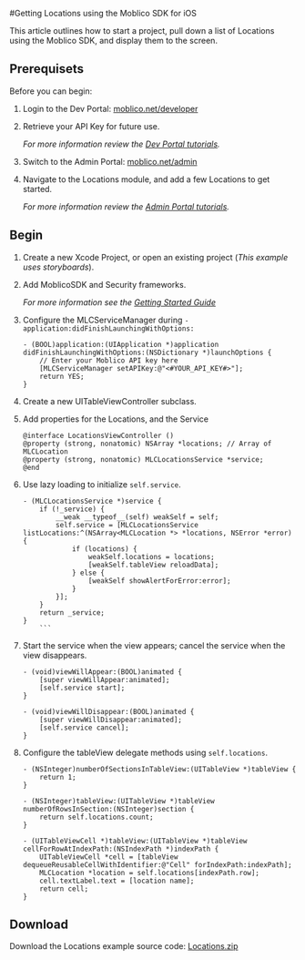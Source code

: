 #Getting Locations using the Moblico SDK for iOS

This article outlines how to start a project, pull down a list of Locations using the Moblico SDK, and display them to the screen.

## Prerequisets

Before you can begin:

1. Login to the Dev Portal: [moblico.net/developer](https://moblico.net/developer)
2. Retrieve your API Key for future use.

	_For more information review the [Dev Portal tutorials][devPortalTutorials]._
3. Switch to the Admin Portal: [moblico.net/admin](https://moblico.net/admin)
4. Navigate to the Locations module, and add a few Locations to get started.

	_For more information review the [Admin Portal tutorials][adminPortalTutorials]._


## Begin

1. Create a new Xcode Project, or open an existing project (_This example uses storyboards_).
2. Add MoblicoSDK and Security frameworks.

	_For more information see the [Getting Started Guide](http://developer.moblico.com/sdks/ios/docs/)_
3. Configure the MLCServiceManager during `-application:didFinishLaunchingWithOptions:`

	```objc
	- (BOOL)application:(UIApplication *)application didFinishLaunchingWithOptions:(NSDictionary *)launchOptions {
		// Enter your Moblico API key here
		[MLCServiceManager setAPIKey:@"<#YOUR_API_KEY#>"];
		return YES;
	}
	```

4. Create a new UITableViewController subclass.
5. Add properties for the Locations, and the Service

	```objc
	@interface LocationsViewController ()
	@property (strong, nonatomic) NSArray *locations; // Array of MLCLocation
	@property (strong, nonatomic) MLCLocationsService *service;
	@end
	```
		
6. Use lazy loading to initialize `self.service`.

	```objc
	- (MLCLocationsService *)service {
		if (!_service) {
			__weak __typeof__(self) weakSelf = self;
			self.service = [MLCLocationsService listLocations:^(NSArray<MLCLocation *> *locations, NSError *error) {
				if (locations) {
					weakSelf.locations = locations;
					[weakSelf.tableView reloadData];
				} else {
					[weakSelf showAlertForError:error];
				}
			}];
		}
		return _service;
	}
		```

7. Start the service when the view appears; cancel the service when the view disappears.

	```objc
	- (void)viewWillAppear:(BOOL)animated {
		[super viewWillAppear:animated];
		[self.service start];
	}
	
	- (void)viewWillDisappear:(BOOL)animated {
		[super viewWillDisappear:animated];
		[self.service cancel];
	}
	```

8. Configure the tableView delegate methods using `self.locations`.

	```objc
	- (NSInteger)numberOfSectionsInTableView:(UITableView *)tableView {
		return 1;
	}

	- (NSInteger)tableView:(UITableView *)tableView numberOfRowsInSection:(NSInteger)section {
		return self.locations.count;
	}

	- (UITableViewCell *)tableView:(UITableView *)tableView cellForRowAtIndexPath:(NSIndexPath *)indexPath {
	    UITableViewCell *cell = [tableView dequeueReusableCellWithIdentifier:@"Cell" forIndexPath:indexPath];
		MLCLocation *location = self.locations[indexPath.row];
		cell.textLabel.text = [location name];
	    return cell;
	}
	```


## Download

Download the Locations example source code: [Locations.zip](http://developer.moblico.com/sdks/ios/samplecode/Locations.zip)

[devPortalTutorials]: http://developer.moblico.com/tutorials.php#playlist=PLjpfC9HFMZgU3bIvvS6wE0uIJUhCtQqZN
[adminPortalTutorials]: http://developer.moblico.com/tutorials.php#playlist=PLjpfC9HFMZgV\_lqfNFVcy4pZkKVSIFp0f
